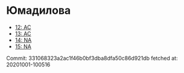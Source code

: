 # Юмадилова
- [12: AC](12.md)
- [13: AC](13.md)
- [14: NA](14.md)
- [15: NA](15.md)

Commit: 331068323a2ac1f46b0bf3dba8dfa50c86d921db
 fetched at: 20201001-100516
